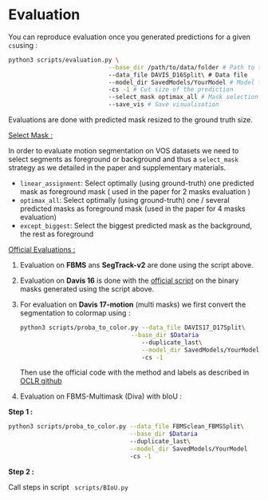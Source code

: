 # Evaluation

You can reproduce evaluation once you generated predictions for a given `cs`using  :

```bash
python3 scripts/evaluation.py \
							--base_dir /path/to/data/folder # Path to the datafolder (DataSplit contains relative paths)
							--data_file DAVIS_D16Split\ # Data file
							--model_dir SavedModels/YourModel # Model folder
                            -cs -1 # Cut size of the prediction
                            --select_mask optimax_all # Mask selection
							--save_vis # Save visualisation
```

Evaluations are done with predicted mask resized to the ground truth size.

<u>Select Mask :</u>

In order to evaluate motion segmentation on VOS datasets we need to select segments as foreground or background and thus a `select_mask` strategy as we detailed in the paper and supplementary materials.

- `linear_assignment`:  Select optimally (using ground-truth) one predicted mask as foreground mask ( used in the paper for 2 masks evaluation )
- `optimax_all`: Select optimally (using ground-truth) one / several predicted masks as foreground mask (used in the paper for 4 masks evaluation)
- `except_biggest`: Select the biggest predicted mask as the background, the rest as foreground



<u>Official Evaluations :</u>

1. Evaluation on **FBMS** ans **SegTrack-v2** are done using the script above.

2. Evaluation on **Davis 16** is done with the [official script](https://github.com/fperazzi/davis) on the binary masks generated using the script above.

3. For evaluation on  **Davis 17-motion** (multi masks) we first convert the segmentation to colormap using :

   ```bash
   python3 scripts/proba_to_color.py --data_file DAVIS17_D17Split\
   								  --base_dir $Dataria
                                     --duplicate_last\
                                     --model_dir SavedModels/YourModel
                                     -cs -1
   ```

   Then use the official code with the method and labels as described in [OCLR github](https://github.com/Jyxarthur/OCLR_model)

4. Evaluation on FBMS-Multimask (Diva) with bIoU :

**Step 1 :** 

```bash
python3 scripts/proba_to_color.py --data_file FBMSclean_FBMSSplit\
								  --base_dir $Dataria
                                  --duplicate_last\
                                  --model_dir SavedModels/YourModel
                                  -cs -1
```

**Step 2 :** 

Call steps in script ` scripts/BIoU.py`


